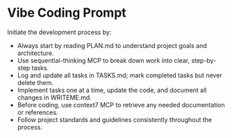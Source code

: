 # Vibe Coding Prompt

Initiate the development process by:

- Always start by reading PLAN.md to understand project goals and architecture.
- Use sequential-thinking MCP to break down work into clear, step-by-step tasks.
- Log and update all tasks in TASKS.md; mark completed tasks but never delete them.
- Implement tasks one at a time, update the code, and document all changes in WRITEME.md.
- Before coding, use context7 MCP to retrieve any needed documentation or references.
- Follow project standards and guidelines consistently throughout the process.
